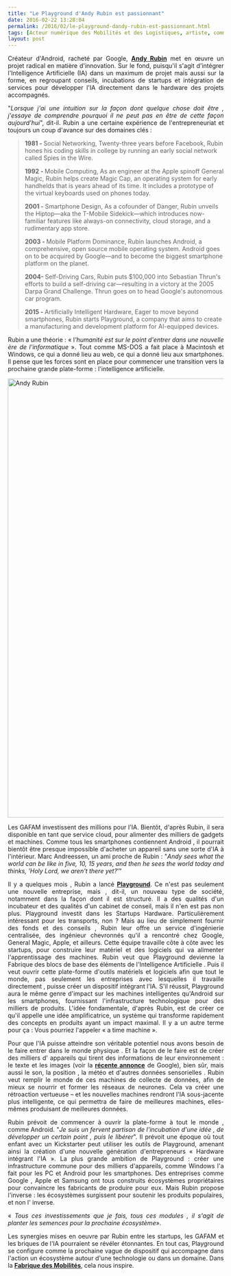 ```yaml
---
title: "Le Playground d'Andy Rubin est passionnant"
date: 2016-02-22 13:28:04
permalink: /2016/02/le-playground-dandy-rubin-est-passionnant.html
tags: [Acteur numérique des Mobilités et des Logistiques, artiste, communs, cygne noir, donnée data, Fabrique des mobilités, google, innovation, intelligence collective, internet des objets, open innovation, open source, plate-forme]
layout: post
---
```


<p style="text-align: justify">Créateur d'Android, racheté par Google, <strong><a href="http://www.wired.com/2016/02/android-inventor-andy-rubin-playground-artificial-intelligence/">Andy Rubin</a></strong> met en œuvre un projet radical en matière d'innovation. Sur le fond, puisqu'il s'agit d'intégrer l'Intelligence Artificielle (IA) dans un maximum de projet mais aussi sur la forme, en regroupant conseils, incubations de startups et intégration de services pour développer l'IA directement dans le hardware des projets accompagnés.</p>

<p style="text-align: justify">"<em>Lorsque j'ai une intuition sur la façon dont quelque chose doit être , j'essaye de comprendre pourquoi il ne peut pas en être de cette façon aujourd'hui</em>", dit-il. Rubin a une certaine expérience de l'entrepreneuriat et toujours un coup d'avance sur des domaines clés :</p>



<blockquote><strong>1981 - </strong>Social Networking, Twenty-three years before Facebook, Rubin hones his coding skills in college by running an early social network called Spies in the Wire.



<strong>1992 - </strong>Mobile Computing, As an engineer at the Apple spinoff General Magic, Rubin helps create Magic Cap, an operating system for early handhelds that is years ahead of its time. It includes a prototype of the virtual keyboards used on phones today.



<strong>2001 - </strong>Smartphone Design, As a cofounder of Danger, Rubin unveils the Hiptop—aka the T-Mobile Sidekick—which introduces now-familiar features like always-on connectivity, cloud storage, and a rudimentary app store.



<strong>2003 - </strong>Mobile Platform Dominance, Rubin launches Android, a comprehensive, open source mobile operating system. Android goes on to be acquired by ­Google—and to become the biggest smartphone platform on the planet.



<strong>2004- </strong>Self-Driving Cars, Rubin puts $100,000 into Sebastian Thrun's efforts to build a self-driving car—resulting in a victory at the 2005 Darpa Grand Challenge. Thrun goes on to head Google's autonomous car program.



<strong>2015 - </strong>Artificially Intelligent Hardware, Eager to move beyond smartphones, Rubin starts Playground, a company that aims to create a manufacturing and development platform for AI-equipped devices.</blockquote>

<p style="text-align: justify">Rubin a une théorie : « l<em>'humanité est sur le point d'entrer dans une nouvelle ère de l'informatique</em> ». Tout comme MS-DOS a fait place à Macintosh et Windows, ce qui a donné lieu au web, ce qui a donné lieu aux smartphones. Il pense que les forces sont en place pour commencer une transition vers la prochaine grande plate-forme : l'intelligence artificielle.</p>

<p style="text-align: justify"><a href="https://gabrielplassat.github.io/transportsdufutur/wp-content/uploads/sites/6/2016/02/playground_andy_rubin1.jpg"><img class="aligncenter wp-image-4152 size-large" src="https://gabrielplassat.github.io/transportsdufutur/wp-content/uploads/sites/6/2016/02/playground_andy_rubin1-896x1024.jpg" alt="Andy Rubin" width="896" height="1024" /></a><!--more--></p>

<p style="text-align: justify">Les GAFAM investissent des millions pour l'IA. Bientôt, d'après Rubin, il sera disponible en tant que service cloud, pour alimenter des milliers de gadgets et machines. Comme tous les smartphones contiennent Android , il pourrait bientôt être presque impossible d'acheter un appareil sans une sorte d'IA à l'intérieur. Marc Andreessen, un ami proche de Rubin : "<em>Andy sees what the world can be like in five, 10, 15 years, and then he sees the world today and thinks, 'Holy Lord, we aren't there yet?</em>'"</p>

<p style="text-align: justify">Il y a quelques mois , Rubin a lancé <a href="http://playground.global/" target="_blank"><strong>Playground</strong></a>. Ce n'est pas seulement une nouvelle entreprise, mais , dit-il, un nouveau type de société, notamment dans la façon dont il est structuré. Il a des qualités d'un incubateur et des qualités d'un cabinet de conseil, mais il n'en est pas non plus. Playground investit dans les Startups Hardware. Particulièrement intéressant pour les transports, non ? Mais au lieu de simplement fournir des fonds et des conseils , Rubin leur offre un service d'ingénierie centralisée, des ingénieur chevronnés qu'il a rencontré chez Google, General Magic, Apple, et ailleurs. Cette équipe travaille côte à côte avec les startups, pour construire leur matériel et des logiciels qui va alimenter l'apprentissage des machines. Rubin veut que Playground devienne la Fabrique des blocs de base des éléments de l'Intelligence Artificielle . Puis il veut ouvrir cette plate-forme d'outils matériels et logiciels afin que tout le monde, pas seulement les entreprises avec lesquelles il travaille directement , puisse créer un dispositif intégrant l'IA. S'il réussit, Playground aura le même genre d'impact sur ​​les machines intelligentes qu'Android sur les smartphones, fournissant l'infrastructure technologique pour des milliers de produits. L'idée fondamentale, d'après Rubin, est de créer ce qu'il appelle une idée amplificatrice, un système qui transforme rapidement des concepts en produits ayant un impact maximal. Il y a un autre terme pour ça : Vous pourriez l'appeler « a time machine ».</p>

<p style="text-align: justify">Pour que l'IA puisse atteindre son véritable potentiel nous avons besoin de le faire entrer dans le monde physique . Et la façon de le faire est de créer des milliers d' appareils qui tirent des informations de leur environnement : le texte et les images (voir la <a href="http://googlecloudplatform.blogspot.fr/2016/02/Google-Cloud-Vision-API-enters-beta-open-to-all-to-try.html" target="_blank"><strong>récente annonce</strong></a> de Google), bien sûr, mais aussi le son, la position , la météo et d'autres données sensorielles . Rubin veut remplir le monde de ces machines de collecte de données, afin de mieux se nourrir et former les réseaux de neurones. Cela va créer une rétroaction vertueuse – et les nouvelles machines rendront l'IA sous-jacente plus intelligente, ce qui permettra de faire de meilleures machines, elles-mêmes produisant de meilleures données.</p>

<p style="text-align: justify">Rubin prévoit de commencer à ouvrir la plate-forme à tout le monde , comme Android. "<em>Je suis un fervent partisan de l'incubation d'une idée , de développer un certain point , puis le libérer</em>". Il prévoit une époque où tout enfant avec un Kickstarter peut utiliser les outils de Playground, amenant ainsi la création d'une nouvelle génération d'entrepreneurs « Hardware intégrant l'IA ». La plus grande ambition de Playground : créer une infrastructure commune pour des milliers d'appareils, comme Windows l'a fait pour les PC et Android pour les smartphones. Des entreprises comme Google , Apple et Samsung ont tous construits écosystèmes propriétaires pour convaincre les fabricants de produire pour eux. Mais Rubin propose l'inverse : les écosystèmes surgissent pour soutenir les produits populaires, et non l' inverse.</p>

<p style="text-align: justify">« <em>Tous ces investissements que je fais, tous ces modules , il s'agit de planter les semences pour la prochaine écosystème</em>».</p>

<p style="text-align: justify">Les synergies mises en oeuvre par Rubin entre les startups, les GAFAM et les briques de l'IA pourraient se révéler étonnantes. En tout cas, Playground se configure comme la prochaine vague de dispositif qui accompagne dans l'action un écosystème autour d'une technologie ou dans un domaine. Dans la <a href="http://lafabriquedesmobilites.fr" target="_blank"><strong>Fabrique des Mobilités</strong></a>, cela nous inspire.</p>
